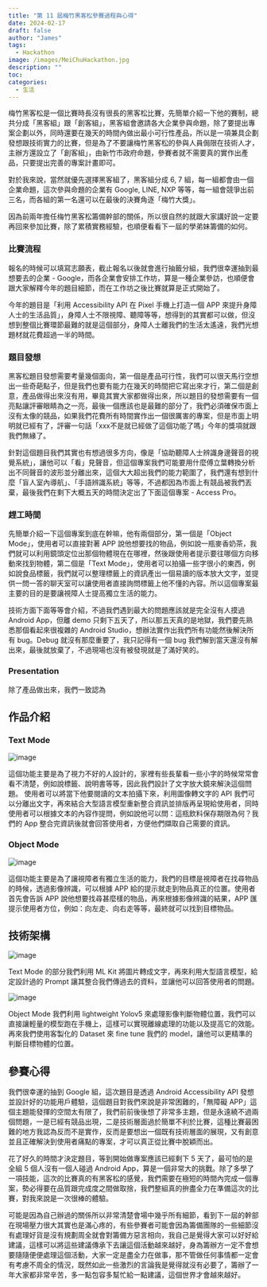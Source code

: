 ```yaml
---
title: "第 11 屆梅竹黑客松參賽過程與心得"
date: 2024-02-17
draft: false
author: "James"
tags:
  - Hackathon
image: /images/MeiChuHackathon.jpg
description: ""
toc: 
categories:
  - 生活
---
```


梅竹黑客松是一個比賽時長沒有很長的黑客松比賽，先簡單介紹一下他的賽制，總共分成「黑客組」跟「創客組」，黑客組會邀請各大企業參與命題，除了要提出專案企劃以外，同時還要在幾天的時間內做出最小可行性產品，所以是一項兼具企劃發想跟技術實力的比賽，但是為了不要讓梅竹黑客松的參與人員侷限在技術人才，主辦方還設立了「創客組」，由新竹市政府命題，參賽者就不需要真的實作出產品，只要提出完善的專案計畫即可。

對於我來說，當然就優先選擇黑客組了，黑客組分成 6, 7 組，每一組都會由一個企業命題，這次參與命題的企業有 Google, LINE, NXP 等等，每一組會競爭出前三名，而各組的第一名還可以在最後的決賽角逐「梅竹大獎」。

因為前兩年擔任梅竹黑客松籌備幹部的關係，所以很自然的就跟大家講好說一定要再回來參加比賽，除了累積實務經驗，也順便看看下一屆的學弟妹籌備的如何。

### **比賽流程**

報名的時候可以填寫志願表，截止報名以後就會進行抽籤分組，我們很幸運抽到最想要去的企業 - Google，而各企業會安排工作坊，算是一種企業參訪，也順便會跟大家解釋今年的題目細節，而在工作坊之後比賽就算是正式開始了。

今年的題目是「利用 Accessibility API 在 Pixel 手機上打造一個 APP 來提升身障人士的生活品質」，身障人士不限視障、聽障等等，想得到的其實都可以做，但沒想到整個比賽環節最難的就是這個部分，身障人士離我們的生活太遙遠，我們光想題材就花費超過一半的時間。

### **題目發想**

黑客松題目發想需要考量幾個面向，第一個是產品可行性，我們可以很天馬行空想出一些奇葩點子，但是我們也要有能力在幾天的時間把它寫出來才行，第二個是創意，產品做得出來沒有用，畢竟其實大家都做得出來，所以題目的發想需要有一個亮點讓評審眼睛為之一亮，最後一個應該也是最難的部分了，我們必須確保市面上沒有太像的競品，如果我們花費所有時間實作出一個很厲害的專案，但是市面上明明就已經有了，評審一句話「xxx不是就已經做了這個功能了嗎」今年的獎項就跟我們無緣了。

針對這個題目我們其實也有想過很多方向，像是「協助聽障人士辨識身邊聲音的視覺系統」，讓他可以「看」見聲音，但這個專案我們可能要用什麼傅立葉轉換分析出不同聲音的波形並分離出來，這個大大超出我們的能力範圍了，我們還有想到什麼「盲人室內導航」、「手語辨識系統」等等，不過都因為市面上有競品被我們丟棄，最後我們在剩下大概五天的時間決定出了下面這個專案 - Access Pro。

### **趕工時間**

先簡單介紹一下這個專案到底在幹嘛，他有兩個部分，第一個是「Object Mode」，使用者可以直接對著 APP 說他想要找的物品，例如說一瓶麥香奶茶，我們就可以利用鏡頭定位出那個物體現在在哪裡，然後跟使用者提示要往哪個方向移動來找到物體，第二個是「Text Mode」，使用者可以拍攝一些字很小的東西，例如說食品標籤，我們就可以整理標籤上的資訊產出一個易讀的版本放大文字，並提供一問一答的聊天室可以讓使用者直接詢問標籤上他不懂的內容。所以這個專案最主要的目的是要讓視障人士提高獨立生活的能力。

技術方面下面等等會介紹，不過我們遇到最大的問題應該就是完全沒有人摸過 Android App，但離 demo 只剩下五天了，所以那五天真的是地獄，我們要先熟悉那個看起來很複雜的 Android Studio，想辦法實作出我們所有功能然後解決所有 bug。Debug 就沒有那麼重要了，我只記得有一個 bug 我們解到當天還沒有解出來，最後就放棄了，不過現場也沒有被發現就是了滿好笑的。

### **Presentation**

除了產品做出來，我們一致認為

## **作品介紹**

### **Text Mode**

![image](/images/posts/11th-meichu-hackathon/text-mode-introduction.png)

這個功能主要是為了視力不好的人設計的，家裡有些長輩看一些小字的時候常常會看不清楚，例如說標籤、說明書等等，因此我們設計了文字放大鏡來解決這個問題。
使用者可以將當下他要閱讀的文本拍攝下來，利用圖像轉文字的 API 我們可以分離出文字，再來結合大型語言模型重新整合資訊並排版再呈現給使用者，同時使用者可以根據文本的內容作提問，例如說他可以問：這瓶飲料保存期限為何？我們的 App 整合完資訊後就會回答使用者，方便他們擷取自己需要的資訊。

### **Object Mode**

![image](/images/posts/11th-meichu-hackathon/object-mode-introduction.png)

這個功能主要是為了讓視障者有獨立生活的能力，我們的目標是視障者在找尋物品的時候，透過影像辨識，可以根據 APP 給的提示就走到物品真正的位置。使用者首先會告訴 APP 說他想要找尋甚麼樣的物品，再來根據影像辨識的結果，APP 匯提示使用者方位，例如：向左走、向右走等等，最終就可以找到目標物品。

## **技術架構**

![image](/images/posts/11th-meichu-hackathon/text-mode-technique.png)

Text Mode 的部分我們利用 ML Kit 將圖片轉成文字，再來利用大型語言模型，給定設計過的 Prompt 讓其整合我們傳過去的資料，並讓他可以回答使用者的問題。

![image](/images/posts/11th-meichu-hackathon/object-mode-technique.png)

Object Mode 我們利用 lightweight Yolov5 來處理影像判斷物體位置，我們可以直接讓輕量的模型跑在手機上，這樣可以實現離線處理的功能以及提高它的效能。再來我們使用客製化的 Dataset 來 fine tune 我們的 model，讓他可以更精準的判斷目標物體的位置。

## **參賽心得**

我們很幸運的抽到 Google 組，這次題目是透過 Android Accessibility API 發想並設計好的功能用戶體驗，這個題目對我們來說是非常困難的，「無障礙 APP」這個主題能發揮的空間太有限了，我們前前後後想了非常多主題，但是永遠繞不過兩個問題，一是已經有競品出現，二是技術層面過於簡單不利於比賽，這種比賽最困難的地方我認為反而不是實作，反而是要想出一個既有技術層面的展現，又有創意並且正確解決到使用者痛點的專案，才可以真正從比賽中脫穎而出。

花了好久的時間才決定題目，等到開始做專案應該已經剩下 5 天了，最可怕的是全組 5 個人沒有一個人碰過 Android App，算是一個非常大的挑戰。除了多學了一項技能，這次的比賽真的有黑客松的感覺，我們需要在極短的時間內完成一個專案，勢必得要在品質跟完成度之間做取捨，我們整組真的拚盡全力在準備這次的比賽，對我來說是一次很棒的體驗。

可能是因為自己辦過的關係所以非常清楚會場中幾乎所有細節，看到下一屆的幹部在現場壓力很大其實也是滿心疼的，有些參賽者可能會因為籌備團隊的一些細節沒有處理好貨是沒有規劃周全就會對籌備方惡言相向，我自己是覺得大家可以好好給建議，這樣可以將這些建議傳承下去讓這個活動越來越好，身為籌辦方一定不會想要隨隨便便處理這個活動，大家一定是盡全力在做事，那不管做任何事情都一定會有考慮不周全的情況，既然如此一些激烈的言論我是覺得就沒有必要了，籌辦了一年大家都非常辛苦，多一點包容多幫忙給一點建議，這個世界才會越來越好。



